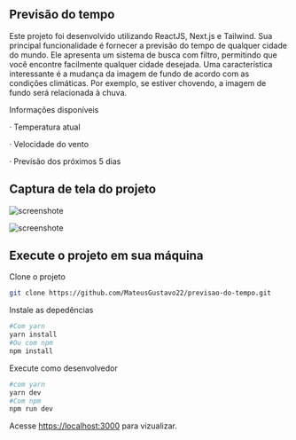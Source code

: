 ## Previsão do tempo
Este projeto foi desenvolvido utilizando ReactJS, Next.js e Tailwind. Sua principal funcionalidade é fornecer a previsão do tempo de qualquer cidade do mundo. Ele apresenta um sistema de busca com filtro, permitindo que você encontre facilmente qualquer cidade desejada. Uma característica interessante é a mudança da imagem de fundo de acordo com as condições climáticas. Por exemplo, se estiver chovendo, a imagem de fundo será relacionada à chuva.

Informações disponíveis

· Temperatura atual

· Velocidade do vento

· Previsão dos próximos 5 dias

## Captura de tela do projeto
![screenshote](https://github.com/MateusGustavo22/previsao-do-tempo/blob/main/public/screenshots/print01.png)

![screenshote](https://github.com/MateusGustavo22/previsao-do-tempo/blob/main/public/screenshots/print02.png)

## Execute o projeto em sua máquina
Clone o projeto
```bash
git clone https://github.com/MateusGustavo22/previsao-do-tempo.git
```
Instale as depedências
```bash
#Com yarn
yarn install
#Ou com npm
npm install
```

Execute como desenvolvedor
```bash
#com yarn
yarn dev
#Com npm
npm run dev
```

Acesse [https://localhost:3000](https://localhost:3000) para vizualizar.
